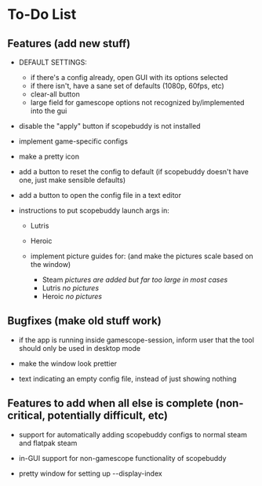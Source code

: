 # To-Do List

## Features (add new stuff)

- DEFAULT SETTINGS:
    - if there's a config already, open GUI with its options selected
    - if there isn't, have a sane set of defaults (1080p, 60fps, etc)
    - clear-all button 
    - large field for gamescope options not recognized by/implemented into the gui

- disable the "apply" button if scopebuddy is not installed

- implement game-specific configs

- make a pretty icon

- add a button to reset the config to default (if scopebuddy doesn't have one, just make sensible defaults)

- add a button to open the config file in a text editor

- instructions to put scopebuddy launch args in:
    - Lutris
    - Heroic

    - implement picture guides for: (and make the pictures scale based on the window)
        - Steam   *pictures are added but far too large in most cases*
        - Lutris   *no pictures*
        - Heroic   *no pictures*

## Bugfixes (make old stuff work)

- if the app is running inside gamescope-session, inform user that the tool should only be used in desktop mode 

- make the window look prettier

- text indicating an empty config file, instead of just showing nothing

## Features to add when all else is complete (non-critical, potentially difficult, etc)

- support for automatically adding scopebuddy configs to normal steam and flatpak steam

- in-GUI support for non-gamescope functionality of scopebuddy

- pretty window for setting up --display-index




